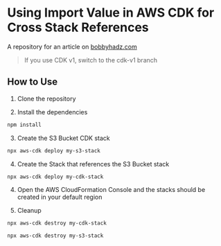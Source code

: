 # Using Import Value in AWS CDK for Cross Stack References

A repository for an article on
[bobbyhadz.com](https://bobbyhadz.com/blog/import-value-aws-cdk-cross-stack)

> If you use CDK v1, switch to the cdk-v1 branch

## How to Use

1. Clone the repository

2. Install the dependencies

```bash
npm install
```

3. Create the S3 Bucket CDK stack

```bash
npx aws-cdk deploy my-s3-stack
```

4. Create the Stack that references the S3 Bucket stack

```bash
npx aws-cdk deploy my-cdk-stack
```

4. Open the AWS CloudFormation Console and the stacks should be created in your
   default region

5. Cleanup

```bash
npx aws-cdk destroy my-cdk-stack

npx aws-cdk destroy my-s3-stack
```
